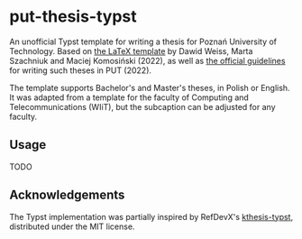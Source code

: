 # put-thesis-typst

An unofficial Typst template for writing a thesis for Poznań University of
Technology. Based on
[the LaTeX template](https://www.overleaf.com/latex/templates/put-dissertation-template/dpqxdndmgkpg)
by Dawid Weiss, Marta Szachniuk and Maciej Komosiński (2022), as well as
[the official guidelines](https://fee.put.poznan.pl/sites/default/files/2022-02/Wytyczne%20na%20temat%20pisania%20prac%20dyplomowych.pdf)
for writing such theses in PUT (2022).

The template supports Bachelor's and Master's theses, in Polish or English. It
was adapted from a template for the faculty of Computing and Telecommunications
(WIiT), but the subcaption can be adjusted for any faculty.

## Usage

TODO

## Acknowledgements
The Typst implementation was partially inspired by RefDevX's
[kthesis-typst](https://github.com/RafDevX/kthesis-typst), distributed under
the MIT license.
